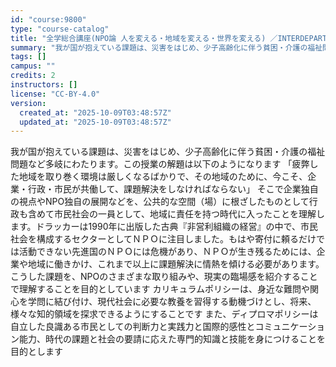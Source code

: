 ```yaml
---
id: "course:9800"
type: "course-catalog"
title: "全学総合講座(NPO論 人を変える・地域を変える・世界を変える) ／INTERDEPARTMENTAL LECTURES(NPO STUDIES: CHANGING PEOPLE, COMMUNITIES AND THE WORLD)"
summary: "我が国が抱えている課題は、災害をはじめ、少子高齢化に伴う貧困・介護の福祉問題など多岐にわたります。この授業の解題は以下のようになります 「疲弊した地域を取り巻く環境は厳しくなるばかりで、その地域のために、今こそ、企業・行政・市民が共働して、…"
tags: []
campus: ""
credits: 2
instructors: []
license: "CC-BY-4.0"
version:
  created_at: "2025-10-09T03:48:57Z"
  updated_at: "2025-10-09T03:48:57Z"
---
```

我が国が抱えている課題は、災害をはじめ、少子高齢化に伴う貧困・介護の福祉問題など多岐にわたります。この授業の解題は以下のようになります 「疲弊した地域を取り巻く環境は厳しくなるばかりで、その地域のために、今こそ、企業・行政・市民が共働して、課題解決をしなければならない」 そこで企業独自の視点やNPO独自の展開などを、公共的な空間（場）に根ざしたものとして行政も含めて市民社会の一員として、地域に責任を持つ時代に入ったことを理解します。ドラッカーは1990年に出版した古典『非営利組織の経営』の中で、市民社会を構成するセクターとしてＮＰＯに注目しました。もはや寄付に頼るだけでは活動できない先進国のＮＰＯには危機があり、ＮＰＯが生き残るためには、企業や地域に働きかけ、これまで以上に課題解決に情熱を傾ける必要があります。こうした課題を、NPOのさまざまな取り組みや、現実の臨場感を紹介することで理解することを目的としています カリキュラムポリシーは、身近な難問や関心を学問に結び付け、現代社会に必要な教養を習得する動機づけとし、将来、様々な知的領域を探求できるようにすることです また、ディプロマポリシーは自立した良識ある市民としての判断力と実践力と国際的感性とコミュニケーション能力、時代の課題と社会の要請に応えた専門的知識と技能を身につけることを目的とします
